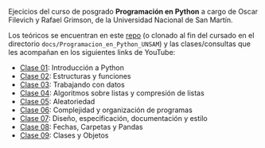 Ejecicios del curso de posgrado **Programación en Python** a cargo de Oscar Filevich y Rafael Grimson, de la Universidad Nacional de San Martín.

Los teóricos se encuentran en este [repo](https://github.com/python-unsam/Programacion_en_Python_UNSAM) (o clonado al fin del cursado en el directorio `docs/Programacion_en_Python_UNSAM`) y las clases/consultas que les acompañan en los siguientes links de YouTube:

+ [Clase 01](https://www.youtube.com/watch?v=BcqyW_tbrG8&ab_channel=PythonECyT): Introducción a Python
+ [Clase 02](https://www.youtube.com/watch?v=paDcOm7F2VE&ab_channel=PythonECyT): Estructuras y funciones
+ [Clase 03](https://www.youtube.com/watch?v=CVOPnsOJEqc&ab_channel=PythonECyT): Trabajando con datos
+ [Clase 04](https://www.youtube.com/watch?v=S_UHwl5RnME&ab_channel=PythonECyT): Algoritmos sobre listas y compresión de listas
+ [Clase 05](https://www.youtube.com/watch?v=EVVTTcWhlAg&ab_channel=PythonECyT): Aleatoriedad
+ [Clase](https://www.youtube.com/watch?v=b-jj96enpKo&ab_channel=PythonECyT)[ 06](https://www.youtube.com/watch?v=DD3VWKlhcK0&ab_channel=PythonECyT): Complejidad y organización de programas
+ [Clase 07](https://www.youtube.com/watch?v=4QgGuR4Ccb8&ab_channel=PythonECyT): Diseño, especificación, documentación y estilo
+ [Clase 08](https://github.com/python-unsam/Programacion_en_Python_UNSAM/blob/master/Notas/08_Fechas_Carpetas_y_Pandas/00_Resumen.md): Fechas, Carpetas y Pandas
+ [Clase 09](https://www.youtube.com/watch?v=VT9zg-cPv8U&ab_channel=PythonECyT): Clases y Objetos
